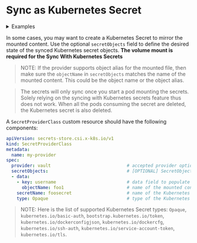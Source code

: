 # Sync as Kubernetes Secret

<details>
<summary>Examples</summary>

- `SecretProviderClass`

```yaml
apiVersion: secrets-store.csi.x-k8s.io/v1
kind: SecretProviderClass
metadata:
  name: azure-sync
spec:
  provider: azure
  secretObjects:                                 # [OPTIONAL] SecretObject defines the desired state of synced K8s secret objects
  - secretName: foosecret
    type: Opaque
    labels:
      environment: "test"
    data:
    - objectName: secretalias                    # name of the mounted content to sync. this could be the object name or object alias
      key: username
  parameters:
    usePodIdentity: "true"
    keyvaultName: "$KEYVAULT_NAME"               # the name of the KeyVault
    objects: |
      array:
        - |
          objectName: $SECRET_NAME
          objectType: secret                     # object types: secret, key or cert
          objectAlias: secretalias
          objectVersion: $SECRET_VERSION         # [OPTIONAL] object versions, default to latest if empty
        - |
          objectName: $KEY_NAME
          objectType: key
          objectVersion: $KEY_VERSION
    tenantId: "tid"                             # the tenant ID of the KeyVault
```

- `Pod` yaml

```yaml
kind: Pod
apiVersion: v1
metadata:
  name: secrets-store-inline
spec:
  containers:
    - name: busybox
      image: registry.k8s.io/e2e-test-images/busybox:1.29
      command:
      - "/bin/sleep"
      - "10000"
      volumeMounts:
      - name: secrets-store01-inline
        mountPath: "/mnt/secrets-store"
        readOnly: true
  volumes:
    - name: secrets-store01-inline
      csi:
        driver: secrets-store.csi.k8s.io
        readOnly: true
        volumeAttributes:
          secretProviderClass: "azure-sync"
```

</details>

In some cases, you may want to create a Kubernetes Secret to mirror the mounted content. Use the optional `secretObjects` field to define the desired state of the synced Kubernetes secret objects. **The volume mount is required for the Sync With Kubernetes Secrets**
> NOTE: If the provider supports object alias for the mounted file, then make sure the `objectName` in `secretObjects` matches the name of the mounted content. This could be the object name or the object alias.

> The secrets will only sync once you start a pod mounting the secrets. Solely relying on the syncing with Kubernetes secrets feature thus does not work. When all the pods consuming the secret are deleted, the Kubernetes secret is also deleted.

A `SecretProviderClass` custom resource should have the following components:

```yaml
apiVersion: secrets-store.csi.x-k8s.io/v1
kind: SecretProviderClass
metadata:
  name: my-provider
spec:
  provider: vault                             # accepted provider options: azure or vault or gcp
  secretObjects:                              # [OPTIONAL] SecretObject defines the desired state of synced K8s secret objects
  - data:
    - key: username                           # data field to populate
      objectName: foo1                        # name of the mounted content to sync. this could be the object name or the object alias
    secretName: foosecret                     # name of the Kubernetes Secret object
    type: Opaque                              # type of the Kubernetes Secret object e.g. Opaque, kubernetes.io/tls
```

> NOTE: Here is the list of supported Kubernetes Secret types: `Opaque`, `kubernetes.io/basic-auth`, `bootstrap.kubernetes.io/token`, `kubernetes.io/dockerconfigjson`, `kubernetes.io/dockercfg`, `kubernetes.io/ssh-auth`, `kubernetes.io/service-account-token`, `kubernetes.io/tls`.
